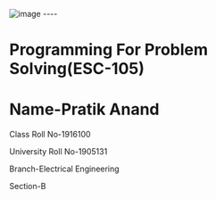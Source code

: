 ![image](https://www.gndec.ac.in/sites/default/logo.png)
      ----
# Programming For Problem Solving(ESC-105)
# Name-Pratik Anand

Class Roll No-1916100

University Roll No-1905131

Branch-Electrical Engineering

Section-B
